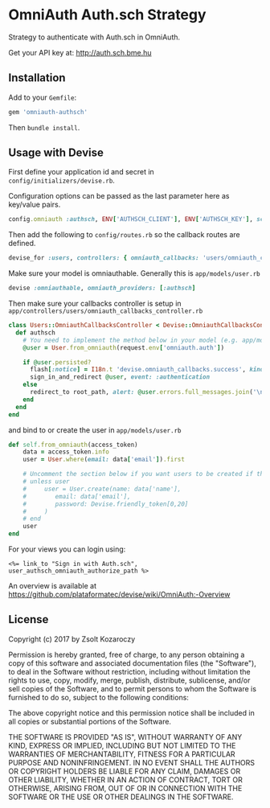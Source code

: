 # OmniAuth Auth.sch Strategy

Strategy to authenticate with Auth.sch in OmniAuth.

Get your API key at: http://auth.sch.bme.hu

## Installation

Add to your `Gemfile`:

```ruby
gem 'omniauth-authsch'
```

Then `bundle install`.

## Usage with Devise

First define your application id and secret in `config/initializers/devise.rb`.

Configuration options can be passed as the last parameter here as key/value pairs.

```ruby
config.omniauth :authsch, ENV['AUTHSCH_CLIENT'], ENV['AUTHSCH_KEY'], scope: ENV['AUTHSCH_SCOPES']
```

Then add the following to `config/routes.rb` so the callback routes are defined.

```ruby
devise_for :users, controllers: { omniauth_callbacks: 'users/omniauth_callbacks' }
```

Make sure your model is omniauthable. Generally this is `app/models/user.rb`

```ruby
devise :omniauthable, omniauth_providers: [:authsch]
```

Then make sure your callbacks controller is setup in `app/controllers/users/omniauth_callbacks_controller.rb`

```ruby
class Users::OmniauthCallbacksController < Devise::OmniauthCallbacksController
  def authsch
    # You need to implement the method below in your model (e.g. app/models/user.rb)
    @user = User.from_omniauth(request.env['omniauth.auth'])

    if @user.persisted?
      flash[:notice] = I18n.t 'devise.omniauth_callbacks.success', kind: 'Auth.sch'
      sign_in_and_redirect @user, event: :authentication
    else
      redirect_to root_path, alert: @user.errors.full_messages.join('\n')
    end
  end
end
```

and bind to or create the user in `app/models/user.rb`

```ruby
def self.from_omniauth(access_token)
    data = access_token.info
    user = User.where(email: data['email']).first

    # Uncomment the section below if you want users to be created if they don't exist
    # unless user
    #     user = User.create(name: data['name'],
    #        email: data['email'],
    #        password: Devise.friendly_token[0,20]
    #     )
    # end
    user
end
```

For your views you can login using:

```erb
<%= link_to "Sign in with Auth.sch", user_authsch_omniauth_authorize_path %>
```

An overview is available at https://github.com/plataformatec/devise/wiki/OmniAuth:-Overview

## License

Copyright (c) 2017 by Zsolt Kozaroczy

Permission is hereby granted, free of charge, to any person obtaining a copy of this software and associated documentation files (the "Software"), to deal in the Software without restriction, including without limitation the rights to use, copy, modify, merge, publish, distribute, sublicense, and/or sell copies of the Software, and to permit persons to whom the Software is furnished to do so, subject to the following conditions:

The above copyright notice and this permission notice shall be included in all copies or substantial portions of the Software.

THE SOFTWARE IS PROVIDED "AS IS", WITHOUT WARRANTY OF ANY KIND, EXPRESS OR IMPLIED, INCLUDING BUT NOT LIMITED TO THE WARRANTIES OF MERCHANTABILITY, FITNESS FOR A PARTICULAR PURPOSE AND NONINFRINGEMENT. IN NO EVENT SHALL THE AUTHORS OR COPYRIGHT HOLDERS BE LIABLE FOR ANY CLAIM, DAMAGES OR OTHER LIABILITY, WHETHER IN AN ACTION OF CONTRACT, TORT OR OTHERWISE, ARISING FROM, OUT OF OR IN CONNECTION WITH THE SOFTWARE OR THE USE OR OTHER DEALINGS IN THE SOFTWARE.
